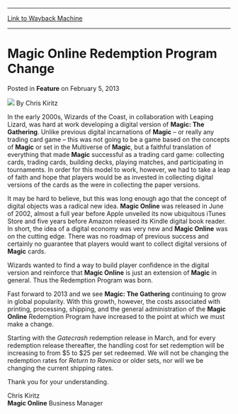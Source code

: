 
---
[Link to Wayback Machine](https://web.archive.org/web/20181226233450/https://magic.wizards.com/en/articles/archive/feature/magic-online-redemption-program-change-2013-02-05)

[_metadata_:author]:- "Chris Kiritz"
[_metadata_:generator]:- "Drupal 7 (http://drupal.org)"
[_metadata_:publish_date]:- "2013-02-05"
[_metadata_:title]:- "Magic Online Redemption Program Change"
[_metadata_:wayback_capture_timestamp]:- "2018-12-26 23:34:50+00:00"
[_metadata_:wayback_raw_url]:- "https://web.archive.org/web/20181226233450id_/https://magic.wizards.com/en/articles/archive/feature/magic-online-redemption-program-change-2013-02-05"
[_metadata_:wayback_url]:- "https://magic.wizards.com/en/articles/archive/feature/magic-online-redemption-program-change-2013-02-05"
---


Magic Online Redemption Program Change
======================================



 Posted in **Feature**
 on February 5, 2013 






![](https://media.magic.wizards.com/styles/auth_small/public/images/hero/wizardslogo_thumb.jpg)
By Chris Kiritz












In the early 2000s, Wizards of the Coast, in collaboration with Leaping Lizard, was hard at work developing a digital version of **Magic: The Gathering**. Unlike previous digital incarnations of **Magic** – or really any trading card game – this was not going to be a game based on the concepts of **Magic** or set in the Multiverse of **Magic**, but a faithful translation of everything that made **Magic** successful as a trading card game: collecting cards, trading cards, building decks, playing matches, and participating in tournaments. In order for this model to work, however, we had to take a leap of faith and hope that players would be as invested in collecting digital versions of the cards as the were in collecting the paper versions.


It may be hard to believe, but this was long enough ago that the concept of digital objects was a radical new idea. **Magic Online** was released in June of 2002, almost a full year before Apple unveiled its now ubiquitous iTunes Store and five years before Amazon released its Kindle digital book reader. In short, the idea of a digital economy was very new and **Magic Online** was on the cutting edge. There was no roadmap of previous success and certainly no guarantee that players would want to collect digital versions of **Magic** cards.


Wizards wanted to find a way to build player confidence in the digital version and reinforce that **Magic Online** is just an extension of **Magic** in general. Thus the Redemption Program was born.


Fast forward to 2013 and we see **Magic: The Gathering** continuing to grow in global popularity. With this growth, however, the costs associated with printing, processing, shipping, and the general administration of the **Magic Online** Redemption Program have increased to the point at which we must make a change.


Starting with the *Gatecrash* redemption release in March, and for every redemption release thereafter, the handling cost for set redemption will be increasing to from $5 to $25 per set redeemed. We will not be changing the redemption rates for *Return to Ravnica* or older sets, nor will we be changing the current shipping rates.


Thank you for your understanding.


Chris Kiritz  
**Magic Online** Business Manager








